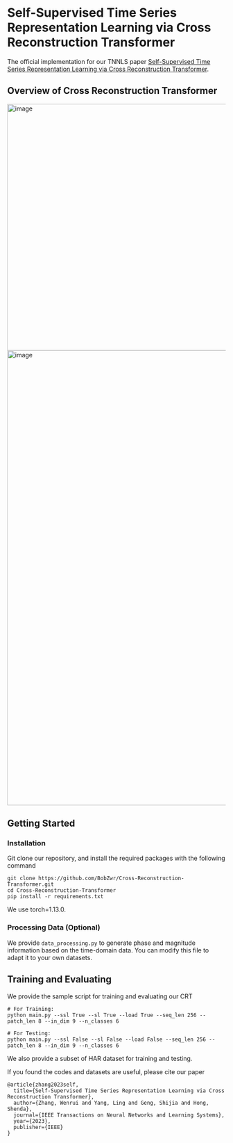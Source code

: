 # Self-Supervised Time Series Representation Learning via Cross Reconstruction Transformer
The official implementation for our TNNLS paper [Self-Supervised Time Series Representation Learning via Cross Reconstruction Transformer](https://arxiv.org/abs/2205.09928).

## Overview of Cross Reconstruction Transformer
<img width="567" alt="image" src="https://github.com/BobZwr/Cross-Reconstruction-Transformer/assets/62683396/8db0886f-1c2c-4a29-af34-126140a0883f">

<img width="1047" alt="image" src="https://github.com/BobZwr/Cross-Reconstruction-Transformer/assets/62683396/4b535ecf-3e85-43ae-baf6-f29686581ddc">

## Getting Started
### Installation
Git clone our repository, and install the required packages with the following command
```
git clone https://github.com/BobZwr/Cross-Reconstruction-Transformer.git
cd Cross-Reconstruction-Transformer
pip install -r requirements.txt
```
We use torch=1.13.0.

### Processing Data (Optional)
We provide `data_processing.py` to generate phase and magnitude information based on the time-domain data. You can modify this file to adapt it to your own datasets.

## Training and Evaluating
We provide the sample script for training and evaluating our CRT
```
# For Training:
python main.py --ssl True --sl True --load True --seq_len 256 --patch_len 8 --in_dim 9 --n_classes 6
```

```
# For Testing:
python main.py --ssl False --sl False --load False --seq_len 256 --patch_len 8 --in_dim 9 --n_classes 6
```
We also provide a subset of HAR dataset for training and testing.

If you found the codes and datasets are useful, please cite our paper
```
@article{zhang2023self,
  title={Self-Supervised Time Series Representation Learning via Cross Reconstruction Transformer},
  author={Zhang, Wenrui and Yang, Ling and Geng, Shijia and Hong, Shenda},
  journal={IEEE Transactions on Neural Networks and Learning Systems},
  year={2023},
  publisher={IEEE}
}
```
